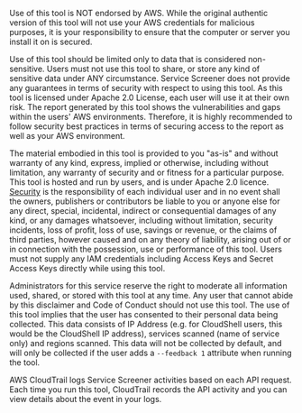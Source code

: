 Use of this tool is NOT endorsed by AWS. While the original authentic version of this tool will not use your AWS credentials for malicious purposes, it is your responsibility to ensure that the computer or server you install it on is secured.

Use of this tool should be limited only to data that is considered non-sensitive. Users must not use this tool to share, or store any kind of sensitive data under ANY circumstance. Service Screener does not provide any guarantees in terms of security with respect to using this tool. As this tool is licensed under Apache 2.0 License, each user will use it at their own risk. The report generated by this tool shows the vulnerabilities and gaps within the users' AWS environments. Therefore, it is highly recommended to follow security best practices in terms of securing access to the report as well as your AWS environment.

The material embodied in this tool is provided to you "as-is" and without warranty of any kind, express, implied or otherwise, including without limitation, any warranty of security and or fitness for a particular purpose. This tool is hosted and run by users, and is under Apache 2.0 licence. [Security](https://aws.amazon.com/compliance/shared-responsibility-model/) is the responsibility of each individual user and in no event shall the owners, publishers or contributors be liable to you or anyone else for any direct, special, incidental, indirect or consequential damages of any kind, or any damages whatsoever, including without limitation, security incidents, loss of profit, loss of use, savings or revenue, or the claims of third parties, however caused and on any theory of liability, arising out of or in connection with the possession, use or performance of this tool. Users must not supply any IAM credentials including Access Keys and Secret Access Keys directly while using this tool.  

Administrators for this service reserve the right to moderate all information used, shared, or stored with this tool at any time. Any user that cannot abide by this disclaimer and Code of Conduct should not use this tool.
The use of this tool implies that the user has consented to their personal data being collected. This data consists of IP Address (e.g. for CloudShell users, this would be the CloudShell IP address), services scanned (name of service only) and regions scanned. This data will not be collected by default, and will only be collected if the user adds a `--feedback 1` attribute when running the tool. 

AWS CloudTrail logs Service Screener activities based on each API request. Each time you run this tool, CloudTrail records the API activity and you can view details about the event in your logs.